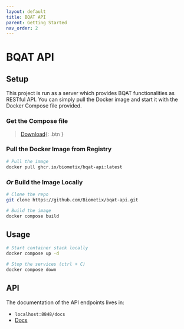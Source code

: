 ```yaml
---
layout: default
title: BQAT API
parent: Getting Started
nav_order: 2
---
```


# BQAT API

## Setup

This project is run as a server which provides BQAT functionalities as RESTful API. You can simply pull the Docker image and start it with the Docker Compose file provided.

### Get the Compose file

> [Download](https://raw.githubusercontent.com/Biometix/bqat-api/main/docker-compose.yml){: .btn }

### Pull the Docker Image from Registry

``` sh
# Pull the image
docker pull ghcr.io/biometix/bqat-api:latest
```

### _Or_ Build the Image Locally

``` sh
# Clone the repo
git clone https://github.com/Biometix/bqat-api.git

# Build the image
docker compose build
```

## Usage

``` sh
# Start container stack locally
docker compose up -d

# Stop the services (ctrl + C)
docker compose down
```

## API

The documentation of the API endpoints lives in:

* `localhost:8848/docs`
* [Docs](https://biometix.github.io/solutions/api.html)
